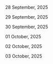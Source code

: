 28 September, 2025

29 September, 2025

30 September, 2025

01 October, 2025

02 October, 2025

03 October, 2025